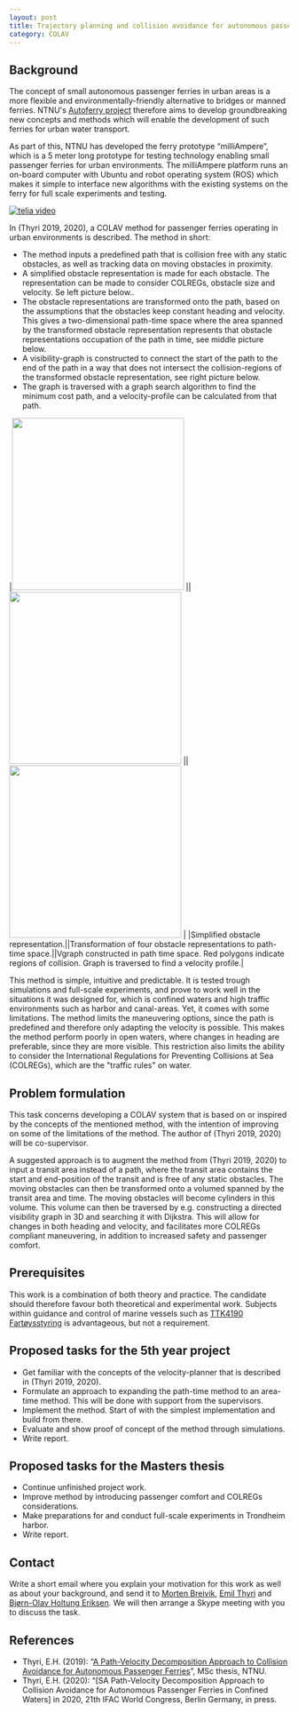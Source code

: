 ```yaml
---
layout: post
title: Trajectory planning and collision avoidance for autonomous passenger ferries
category: COLAV
---
```

## Background
The concept of small autonomous passenger ferries in urban areas is a more flexible and environmentally-friendly alternative to bridges or manned ferries. NTNU's [Autoferry project] therefore aims to develop groundbreaking new concepts and methods which will enable the development of such ferries for urban water transport.

As part of this, NTNU has developed the ferry prototype “milliAmpere”, which is a 5 meter long prototype for testing technology enabling small passenger ferries for urban environments. The milliAmpere platform runs an on-board computer with Ubuntu and robot operating system (ROS) which makes it simple to interface new algorithms with the existing systems on the ferry for full scale experiments and testing.

[![telia video]](https://www.youtube.com/watch?time_continue=1&v=FuWedx0oLX4&feature=emb_logo)


In (Thyri 2019, 2020), a COLAV method for passenger ferries operating in urban environments is described. The method in short:
* The method inputs a predefined path that is collision free with any static obstacles, as well as tracking data on moving obstacles in proximity.
* A simplified obstacle representation is made for each obstacle. The representation can be made to consider COLREGs, obstacle size and velocity. Se left picture below.. 
* The obstacle representations are transformed onto the path, based on the assumptions that the obstacles keep constant heading and velocity. This gives a two-dimensional path-time space where the area spanned by the transformed obstacle representation represents that obstacle representations occupation of the path in time,  see middle picture below.
* A visibility-graph is constructed to connect the start of the path to the end of the path in a way that does not intersect the collision-regions of the transformed obstacle representation, see right picture below. 
* The graph is traversed with a graph search algorithm to find the minimum cost path, and a velocity-profile can be calculated from that path. 

|<img src="{{site.url}}/assets/laying_object_representation.png" width="310"> ||<img src="{{site.url}}/assets/path_time_obstacle_representation.png" width="310"> ||<img src="{{site.url}}/assets/vgraph_with_regions_of_collision.png" width="310"> |
|Simplified obstacle representation.||Transformation of four obstacle representations to path-time space.||Vgraph constructed in path time space. Red polygons indicate regions of collision. Graph is traversed to find a velocity profile.|

This method is simple, intuitive and predictable. It is tested trough simulations and full-scale experiments, and prove to work well in the situations it was designed for, which is confined waters and high traffic environments such as harbor and canal-areas.
Yet, it comes with some limitations. The method limits the maneuvering options, since the path is predefined and therefore only adapting the velocity is possible. This makes the method perform poorly in open waters, where changes in heading are preferable, since they are more visible.  This restriction also limits the ability to consider the International Regulations for Preventing Collisions at Sea (COLREGs), which are the "traffic rules" on water.

## Problem formulation

This task concerns developing a COLAV system that is based on or inspired by the concepts of the mentioned method, with the intention of improving on some of the limitations of the method. The author of (Thyri 2019, 2020) will be co-supervisor.

A suggested approach is to augment the method from (Thyri 2019, 2020) to input a transit area instead of a path, where the transit area contains the start and end-position of the transit and is free of any static obstacles. The moving obstacles can then be transformed onto a volumed spanned by the transit area and time. The moving obstacles will become cylinders in this volume. This volume can then be traversed by e.g. constructing a directed visibility graph in 3D and searching it with Dijkstra.
This will allow for changes in both heading and velocity, and facilitates more COLREGs compliant maneuvering, in addition to increased safety and passenger comfort. 

## Prerequisites
This work is a combination of both theory and practice.  The candidate should therefore favour both theoretical and experimental work. Subjects within guidance and control of marine vessels such as [TTK4190 Fartøysstyring] is advantageous, but not a requirement.



## Proposed tasks for the 5th year project
* Get familiar with the concepts of the velocity-planner that is described in (Thyri 2019, 2020). 
* Formulate an approach to expanding the path-time method to an area-time method. This will be done with support from the supervisors.
* Implement the method. Start of with the simplest implementation and build from there. 
* Evaluate and show proof of concept of the method through simulations.
* Write report.

## Proposed tasks for the Masters thesis
* Continue unfinished project work.
* Improve method by introducing passenger comfort and COLREGs considerations.
* Make preparations for and conduct full-scale experiments in Trondheim harbor.
* Write report.

## Contact
Write a short email where you explain your motivation for this work as well as about your background, and send it to [Morten Breivik], [Emil Thyri] and [Bjørn-Olav Holtung Eriksen]. We will then arrange a Skype meeting with you to discuss the task.


## References
* Thyri, E.H. (2019): “[A Path-Velocity Decomposition Approach to Collision Avoidance for Autonomous Passenger Ferries](https://ntnuopen.ntnu.no/ntnu-xmlui/handle/11250/2625711)”, MSc thesis, NTNU. 
* Thyri, E.H. (2020): “[SA Path-Velocity Decomposition Approach to Collision Avoidance for Autonomous Passenger Ferries in Confined Waters] in 2020, 21th IFAC World Congress, Berlin Germany, in press.  


[Morten Breivik]: https://www.ntnu.no/ansatte/morten.breivik
[Emil Thyri]: https://www.ntnu.no/ansatte/emil.h.thyri
[Bjørn-Olav Holtung Eriksen]: https://www.ntnu.edu/employees/bjorn-olav.holtung.eriksen
[telia video]: {{site.url}}/assets/telia_video_snip.png
[TTK4190 Fartøysstyring]: https://www.ntnu.edu/studies/courses/TTK4190#tab=omEmnet
[Autoferry project]:https://www.ntnu.edu/autoferry